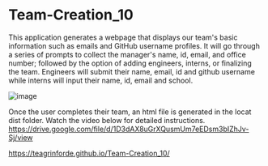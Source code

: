 # Team-Creation_10
This application generates a webpage that displays our team's basic information such as emails and GitHub username profiles.
It will go through a series of prompts to collect the manager's name, id, email, and office number; followed by the option of adding engineers, interns, or finalizing the team.
Engineers will submit their name, email, id and github username while interns will input their name, id, email and school.

![image](https://user-images.githubusercontent.com/101753839/180452427-d88c7de1-fae9-40d0-9e02-0c9014a2a817.png)

Once the user completes their team, an html file is generated in the locat dist folder. Watch the video below for detailed instructions.
https://drive.google.com/file/d/1D3dAX8uGrXQusmUm7eEDsm3bIZhJv-Sj/view

https://teagrinforde.github.io/Team-Creation_10/
